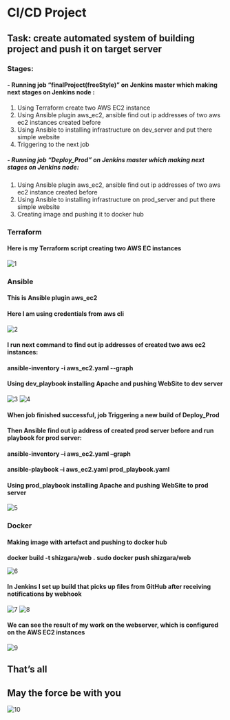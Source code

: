 # CI/CD Project

## Task: create automated system of building project and push it on target server

### Stages:

#### - Running job “finalProject(freeStyle)” on Jenkins master which making next stages on Jenkins node :

1. Using Terraform create two AWS EC2 instance
2. Using Ansible plugin aws_ec2, ansible find out ip addresses of two aws ec2 instances created before
3. Using Ansible to installing infrastructure on dev_server and put there simple website
4. Triggering to the next job

##### - Running job “Deploy_Prod” on Jenkins master which making next stages on Jenkins node:

1. Using Ansible plugin aws_ec2, ansible find out ip addresses of two aws ec2 instance created before
2. Using Ansible to installing infrastructure on prod_server and put there simple website
3. Creating image and pushing it to docker hub

### Terraform

#### Here is my Terraform script creating two AWS EC instances

![1](https://github.com/shizgara/DevOps_online_Rivne_2022Q1Q2/blob/master/finalProject/img/1.png)

### Ansible

#### This is Ansible plugin aws_ec2

#### Here I am using credentials from aws cli

![2](https://github.com/shizgara/DevOps_online_Rivne_2022Q1Q2/blob/master/finalProject/img/2.png)

#### I run next command to find out ip addresses of created two aws ec2 instances:

#### **ansible-inventory -i aws_ec2.yaml --graph**

#### Using dev_playbook installing Apache and pushing WebSite to dev server

![3](https://github.com/shizgara/DevOps_online_Rivne_2022Q1Q2/blob/master/finalProject/img/3.png)
![4](https://github.com/shizgara/DevOps_online_Rivne_2022Q1Q2/blob/master/finalProject/img/4.png)

#### When job finished successful, job Triggering a new build of Deploy_Prod

#### Then Ansible find out ip address of created prod server before and run playbook for prod server:

#### **ansible-inventory –i aws_ec2.yaml –graph**

#### **ansible-playbook –i aws_ec2.yaml prod_playbook.yaml**

#### Using prod_playbook installing Apache and pushing WebSite to prod server

![5](https://github.com/shizgara/DevOps_online_Rivne_2022Q1Q2/blob/master/finalProject/img/5.png)

### Docker

#### Making image with artefact and pushing to docker hub
**docker build -t shizgara/web .**
**sudo docker push shizgara/web**

![6](https://github.com/shizgara/DevOps_online_Rivne_2022Q1Q2/blob/master/finalProject/img/6.png)

#### In Jenkins I set up build that picks up files from GitHub after receiving notifications by webhook

![7](https://github.com/shizgara/DevOps_online_Rivne_2022Q1Q2/blob/master/finalProject/img/7.png)
![8](https://github.com/shizgara/DevOps_online_Rivne_2022Q1Q2/blob/master/finalProject/img/8.png)

#### We can see the result of my work on the webserver, which is configured on the AWS EC2 instances

![9](https://github.com/shizgara/DevOps_online_Rivne_2022Q1Q2/blob/master/finalProject/img/9.png)

## That’s all

## May the force be with you

![10](https://github.com/shizgara/DevOps_online_Rivne_2022Q1Q2/blob/master/finalProject/img/10.png)
